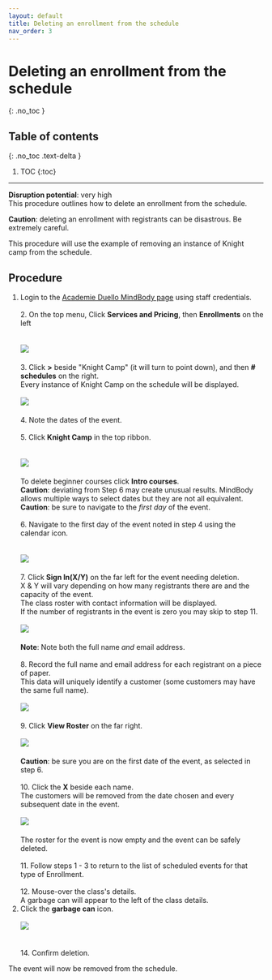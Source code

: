 ```yaml
---
layout: default
title: Deleting an enrollment from the schedule
nav_order: 3 
---
```


# Deleting an enrollment from the schedule
{: .no_toc }

## Table of contents
{: .no_toc .text-delta }

1. TOC
{:toc}
---
**Disruption potential**: very high  
This procedure outlines how to delete an enrollment from the schedule.
 
**Caution**: deleting an enrollment with registrants can be disastrous. Be extremely careful.

This procedure will use the example of removing an instance of Knight camp from the schedule.

## Procedure

1. Login to the [Academie Duello MindBody page](https://clients.mindbodyonline.com/LoginLaunch?studioid=154406) using staff credentials. 
<br><br>2. On the top menu, Click **Services and Pricing**, then **Enrollments** on the left <br>
<br><br>[<img src="http://github.com/clintonbf/Lynns-and-Clints-doc-project/blob/gh-pages/assets/images/create-event-2.png?raw=true"/>](http://github.com/clintonbf/Lynns-and-Clints-doc-project/blob/gh-pages/assets/images/create-event-2.png)
<br><br>3. Click **>** beside "Knight Camp" (it will turn to point down), and then **# schedules** on the right.  
Every instance of Knight Camp on the schedule will be displayed. 
<br><br>[<img src="http://github.com/clintonbf/Lynns-and-Clints-doc-project/blob/gh-pages/assets/images/create-event-3.png?raw=true" />](http://github.com/clintonbf/Lynns-and-Clints-doc-project/blob/gh-pages/assets/images/create-event-3.png) 
<br><br>4. Note the dates of the event.
<br><br>5. Click **Knight Camp** in the top ribbon. <br>
<br><br>[<img src="http://github.com/clintonbf/Lynns-and-Clints-doc-project/blob/gh-pages/assets/images/delete-event-5.png?raw=true" />](http://github.com/clintonbf/Lynns-and-Clints-doc-project/blob/gh-pages/assets/images/delete-event-5.png) 
<br><br>To delete beginner courses click **Intro courses**.  
**Caution**: deviating from Step 6 may create unusual results. MindBody allows multiple ways to select dates but they are not all equivalent.  
**Caution**: be sure to navigate to the _first day_ of the event.
<br><br>6. Navigate to the first day of the event noted in step 4 using the calendar icon. <br>
<br><br>[<img src="http://github.com/clintonbf/Lynns-and-Clints-doc-project/blob/gh-pages/assets/images/delete-event-6.png?raw=true" />](http://github.com/clintonbf/Lynns-and-Clints-doc-project/blob/gh-pages/assets/images/delete-event-6.png) 
<br><br>7. Click **Sign In(X/Y)** on the far left for the event needing deletion.  
X & Y will vary depending on how many registrants there are and the capacity of the event.  
The class roster with contact information will be displayed.  
If the number of registrants in the event is zero you may skip to step 11.
<br><br>[<img src="http://github.com/clintonbf/Lynns-and-Clints-doc-project/blob/gh-pages/assets/images/delete-event-7.png?raw=true" />](http://github.com/clintonbf/Lynns-and-Clints-doc-project/blob/gh-pages/assets/images/delete-event-7.png)
<br><br>**Note**: Note both the full name _and_ email address.
<br><br>8. Record the full name and email address for each registrant on a piece of paper.  
This data will uniquely identify a customer (some customers may have the same full name).
<br><br>[<img src="http://github.com/clintonbf/Lynns-and-Clints-doc-project/blob/gh-pages/assets/images/delete-event-8.png?raw=true" />](http://github.com/clintonbf/Lynns-and-Clints-doc-project/blob/gh-pages/assets/images/delete-event-8.png)
<br><br>9. Click **View Roster** on the far right.
<br><br>[<img src="http://github.com/clintonbf/Lynns-and-Clints-doc-project/blob/gh-pages/assets/images/delete-event-9.png?raw=true" />](http://github.com/clintonbf/Lynns-and-Clints-doc-project/blob/gh-pages/assets/images/delete-event-9.png) 
<br><br>**Caution**: be sure you are on the first date of the event, as selected in step 6.
<br><br>10. Click the **X** beside each name.  
The customers will be removed from the date chosen and every subsequent date in the event.
<br><br>[<img src="http://github.com/clintonbf/Lynns-and-Clints-doc-project/blob/gh-pages/assets/images/delete-event-10.png?raw=true" />](http://github.com/clintonbf/Lynns-and-Clints-doc-project/blob/gh-pages/assets/images/delete-event-10.png) 
<br><br>The roster for the event is now empty and the event can be safely deleted.
<br><br>11. Follow steps 1 - 3 to return to the list of scheduled events for that type of Enrollment.
<br><br>12. Mouse-over the class's details.  
A garbage can will appear to the left of the class details.
13. Click the **garbage can** icon.<br><br>
![](http://github.com/clintonbf/Lynns-and-Clints-doc-project/blob/gh-pages/assets/images/block-copy-delete-1.png?raw=true)<br>
<br><br>14. Confirm deletion.

The event will now be removed from the schedule.

